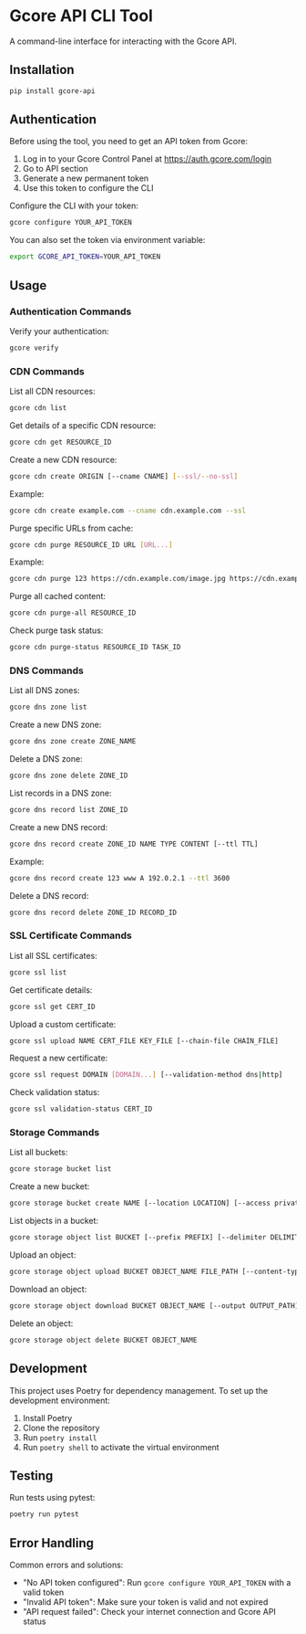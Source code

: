 # Gcore API CLI Tool

A command-line interface for interacting with the Gcore API.

## Installation

```bash
pip install gcore-api
```

## Authentication

Before using the tool, you need to get an API token from Gcore:

1. Log in to your Gcore Control Panel at https://auth.gcore.com/login
2. Go to API section
3. Generate a new permanent token
4. Use this token to configure the CLI

Configure the CLI with your token:

```bash
gcore configure YOUR_API_TOKEN
```

You can also set the token via environment variable:

```bash
export GCORE_API_TOKEN=YOUR_API_TOKEN
```

## Usage

### Authentication Commands

Verify your authentication:
```bash
gcore verify
```

### CDN Commands

List all CDN resources:
```bash
gcore cdn list
```

Get details of a specific CDN resource:
```bash
gcore cdn get RESOURCE_ID
```

Create a new CDN resource:
```bash
gcore cdn create ORIGIN [--cname CNAME] [--ssl/--no-ssl]
```

Example:
```bash
gcore cdn create example.com --cname cdn.example.com --ssl
```

Purge specific URLs from cache:
```bash
gcore cdn purge RESOURCE_ID URL [URL...]
```

Example:
```bash
gcore cdn purge 123 https://cdn.example.com/image.jpg https://cdn.example.com/style.css
```

Purge all cached content:
```bash
gcore cdn purge-all RESOURCE_ID
```

Check purge task status:
```bash
gcore cdn purge-status RESOURCE_ID TASK_ID
```

### DNS Commands

List all DNS zones:
```bash
gcore dns zone list
```

Create a new DNS zone:
```bash
gcore dns zone create ZONE_NAME
```

Delete a DNS zone:
```bash
gcore dns zone delete ZONE_ID
```

List records in a DNS zone:
```bash
gcore dns record list ZONE_ID
```

Create a new DNS record:
```bash
gcore dns record create ZONE_ID NAME TYPE CONTENT [--ttl TTL]
```

Example:
```bash
gcore dns record create 123 www A 192.0.2.1 --ttl 3600
```

Delete a DNS record:
```bash
gcore dns record delete ZONE_ID RECORD_ID
```

### SSL Certificate Commands

List all SSL certificates:
```bash
gcore ssl list
```

Get certificate details:
```bash
gcore ssl get CERT_ID
```

Upload a custom certificate:
```bash
gcore ssl upload NAME CERT_FILE KEY_FILE [--chain-file CHAIN_FILE]
```

Request a new certificate:
```bash
gcore ssl request DOMAIN [DOMAIN...] [--validation-method dns|http]
```

Check validation status:
```bash
gcore ssl validation-status CERT_ID
```

### Storage Commands

List all buckets:
```bash
gcore storage bucket list
```

Create a new bucket:
```bash
gcore storage bucket create NAME [--location LOCATION] [--access private|public-read]
```

List objects in a bucket:
```bash
gcore storage object list BUCKET [--prefix PREFIX] [--delimiter DELIMITER]
```

Upload an object:
```bash
gcore storage object upload BUCKET OBJECT_NAME FILE_PATH [--content-type TYPE]
```

Download an object:
```bash
gcore storage object download BUCKET OBJECT_NAME [--output OUTPUT_PATH]
```

Delete an object:
```bash
gcore storage object delete BUCKET OBJECT_NAME
```

## Development

This project uses Poetry for dependency management. To set up the development environment:

1. Install Poetry
2. Clone the repository
3. Run `poetry install`
4. Run `poetry shell` to activate the virtual environment

## Testing

Run tests using pytest:

```bash
poetry run pytest
```

## Error Handling

Common errors and solutions:

- "No API token configured": Run `gcore configure YOUR_API_TOKEN` with a valid token
- "Invalid API token": Make sure your token is valid and not expired
- "API request failed": Check your internet connection and Gcore API status
